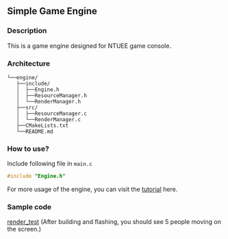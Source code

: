 ## Simple Game Engine

### Description

This is a game engine designed for NTUEE game console.

### Architecture

```
└──engine/
   ├──include/
   │  ├──Engine.h
   │  ├──ResourceManager.h
   │  └──RenderManager.h
   ├──src/
   │  ├──ResourceManager.c
   │  └──RenderManager.c
   ├──CMakeLists.txt
   └──README.md
```

### How to use?

Include following file in `main.c`
```C
#include "Engine.h"
```
For more usage of the engine, you can visit the [tutorial](https://hackmd.io/@uzF57KwOT5SnkVGD3Ppheg/Bkq8tLnLC) here.

### Sample code

[render_test](https://drive.google.com/file/d/1fSTIGNiYqWQUzMxRMaV6cDyT94TVNQgK/view?usp=sharing) (After building and flashing, you should see 5 people moving on the screen.)
